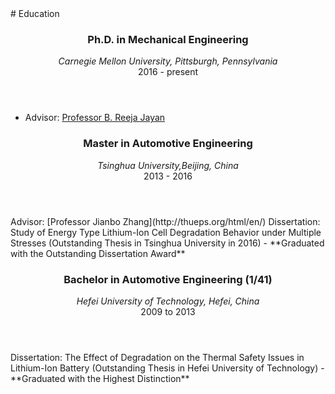 <section class="thirteen columns" markdown="1">
# Education
<article markdown="1">
<header>
<h1>Ph.D. in Mechanical Engineering</h1>
<span><address>Carnegie Mellon University, Pittsburgh, Pennsylvania </address><time>2016 - present</time></span>
</header>

- Advisor: [Professor B. Reeja Jayan](http://jayanlab.com/) 
</article>

<article markdown="1">
<header>
<h1>Master in Automotive Engineering</h1>
<span><address>Tsinghua University,Beijing, China</address><time>2013 - 2016 </time></span>
</header>
Advisor: [Professor Jianbo Zhang](http://thueps.org/html/en/)  
Dissertation: Study of Energy Type Lithium-Ion Cell Degradation Behavior under Multiple Stresses (Outstanding Thesis in Tsinghua University in 2016)  
- **Graduated with the Outstanding Dissertation Award**
</article>

<article markdown="1">
<header>
<h1>Bachelor in Automotive Engineering (1/41)</h1>
<span><address>Hefei University of Technology, Hefei, China</address><time>2009 to 2013 </time></span>
</header>
Dissertation: The Effect of Degradation on the Thermal Safety Issues in Lithium-Ion Battery (Outstanding Thesis in Hefei University of Technology)  
- **Graduated with the Highest Distinction**  
 
</article>


</section>
